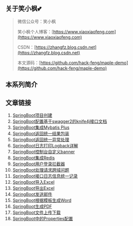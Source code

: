 ## 关于笑小枫💕

> 微信公众号：笑小枫
>
> 笑小枫个人博客：[https://www.xiaoxiaofeng.com](https://www.xiaoxiaofeng.com)
>
> CSDN：[https://zhangfz.blog.csdn.net](https://zhangfz.blog.csdn.net)
>
> 本文源码：[https://github.com/hack-feng/maple-demo](https://github.com/hack-feng/maple-demo)


## 本系列简介

## 文章链接
1. [SpringBoot项目创建](https://www.xiaoxiaofeng.com/archives/springboot01)
2. [SpringBoot配置基于swagger2的knife4j接口文档](https://www.xiaoxiaofeng.com/archives/springboot02)
3. [SpringBoot集成Mybatis Plus](https://www.xiaoxiaofeng.com/archives/springboot03)
4. [SpringBoot返回统一结果包装](https://www.xiaoxiaofeng.com/archives/springboot04)
5. [SpringBoot返回统一异常处理](https://www.xiaoxiaofeng.com/archives/springboot05)
6. [SpringBoot日志打印Logback详解](https://www.xiaoxiaofeng.com/archives/springboot6)
7. [SpringBoot控制台自定义banner](https://www.xiaoxiaofeng.com/archives/springboot7)
8. [SpringBoot集成Redis](https://www.xiaoxiaofeng.com/archives/springboot8)
9. [SpringBoot用户登录拦截器](https://www.xiaoxiaofeng.com/archives/springboot9)
10. [SpringBoot处理请求跨域问题](https://www.xiaoxiaofeng.com/archives/springboot10)
11. [SpringBoot接口日志信息统一记录](https://www.xiaoxiaofeng.com/archives/springboot11)
12. [SpringBoot导入Excel](https://www.xiaoxiaofeng.com/archives/springboot12)
13. [SpringBoot导出Excel](https://www.xiaoxiaofeng.com/archives/springboot13)
14. [SpringBoot发送邮件](https://www.xiaoxiaofeng.com/archives/springboot14)
15. [SpringBoot根据模板生成Word](https://www.xiaoxiaofeng.com/archives/springboot15)
16. [SpringBoot生成PDF](https://www.xiaoxiaofeng.com/archives/springboot16)
17. [SpringBoot文件上传下载](https://www.xiaoxiaofeng.com/archives/springboot17)
18. [SpringBoot中的Properties配置](https://www.xiaoxiaofeng.com/archives/springboot18)